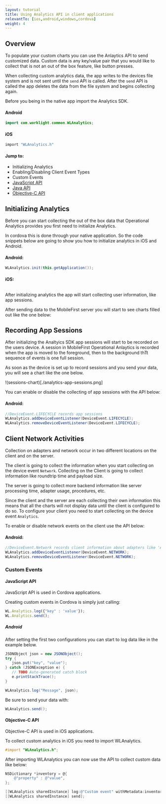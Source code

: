 ```yaml
---
layout: tutorial
title: Using Analytics API in client applications
relevantTo: [ios,android,windows,cordova]
weight: 4
---
```

## Overview
To populate your custom charts you can use the Anlaytics API to send customized data. Custom data is any key/value pair that you would like to collect that is not an out of the box feature, like button presses.

When collecting custom analytics data, the app writes to the devices file system and is not sent until the `send` API is called. After the `send` API is called the app deletes the data from the file system and begins collecting again.

Before you being in the native app import the Analytics SDK.
#### Android
```java
import com.worklight.common.WLAnalytics;
```
#### iOS
```objective-c
import "WLAnalytics.h"
```

#### Jump to:
* Initializing Analytics
* Enabling/Disabling Client Event Types
* Custom Events
 * [JavaScript API](#javascript-api)
 * [Java API](#java-api)
 * [Objective-C API](#objective-c-api)

## Initializing Analytics
Before you can start collecting the out of the box data that Operational Analytics provides you first need to initialize Analytics.

In cordova this is done through your native application. So the code snippets below are going to show you how to initialize analytics in iOS and Android.

#### Android:
```Java
WLAnalytics.init(this.getApplication());
```

#### iOS:
```objective-c
```

After initializing analytics the app will start collecting user information, like app sessions.

After sending data to the MobileFirst server you will start to see charts filled out like the one below:

## Recording App Sessions
After initializing the Analtyics SDK app sessions will start to be recorded on the users device. A session in MobileFirst Operational Anlaytics is recorded when the app is moved to the foreground, then to the background thTt sequence of events is one full session.

As soon as the device is set up to record sessions and you send your data, you will see a chart like the one below.

!(sessions-chart)[./analytics-app-sessions.png]

You can enable or disable the collecting of app sessions with the API below:

#### Android:
```java
//DeviceEvent.LIFECYCLE records app sessions
WLAnalytics.addDeviceEventListener(DeviceEvent.LIFECYCLE);
WLAnalytics.removeDeviceEventListener(DeviceEvent.LIFECYCLE);
```

## Client Network Activities
Collection on adapters and network occur in two different locations on the client and on the server.

The client is going to collect the information when you start collecting on the device event `Network`. Collecting on the Client is going to collect information like roundtrip time and payload size.

The server is going to collect more backend information like server processing time, adapter usage, procedures, etc.

Since the client and the server are each collecting their own information this means that all the charts will not display data until the client is configured to do so. To configure your client you need to start collecting on the device event `Analytics`.

To enable or disable network events on the client use the API below:

#### Android:
```java
//DeviceEvent.Network records client information about adapters like 'Average Procedure Response Size'
WLAnalytics.addDeviceEventListener(DeviceEvent.NETWORK);
WLAnalytics.removeDeviceEventListener(DeviceEvent.NETWORK);
```

### Custom Events


#### JavaScript API
JavaScript API is used in Cordova applications.

Creating custom events in Cordova is simply just calling:

```javascript
WL.Analytics.log({"key" : 'value'});
WL.Analytics.send();
 ```

##### Android
After setting the first two configurations you can start to log data like in the example below.

 ```java
JSONObject json = new JSONObject();
try {
    json.put("key", "value");
} catch (JSONException e) {
    // TODO Auto-generated catch block
    e.printStackTrace();
}

WLAnalytics.log("Message", json);
```

Be sure to send your data with:

```java
WLAnalytics.send();
```

#### Objective-C API
Objective-C API is used in iOS applications.

To collect custom analytics in iOS you need to import WLAnalytics.

```objective-c
#import "WLAnalytics.h";
```

After importing WLAnalytics you can now use the API to collect custom data like below:

```objective-c
NSDictionary *inventory = @{
    @"property" : @"value",
};

[[WLAnalytics sharedInstance] log:@"Custom event" withMetadata:inventory];
[[WLAnalytics sharedInstance] send];
```
